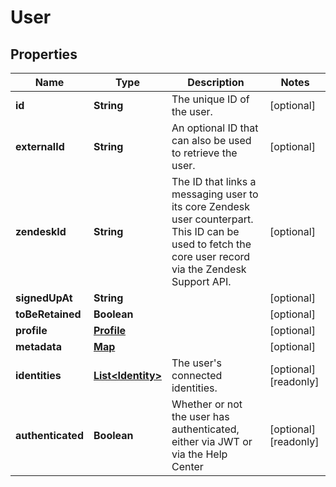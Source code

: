 

# User

## Properties

Name | Type | Description | Notes
------------ | ------------- | ------------- | -------------
**id** | **String** | The unique ID of the user. |  [optional]
**externalId** | **String** | An optional ID that can also be used to retrieve the user.  |  [optional]
**zendeskId** | **String** | The ID that links a messaging user to its core Zendesk user counterpart. This ID can be used to fetch the core user record via the Zendesk Support API.  |  [optional]
**signedUpAt** | **String** |  |  [optional]
**toBeRetained** | **Boolean** |  |  [optional]
**profile** | [**Profile**](Profile.md) |  |  [optional]
**metadata** | [**Map**](Map.md) |  |  [optional]
**identities** | [**List&lt;Identity&gt;**](Identity.md) | The user&#39;s connected identities. |  [optional] [readonly]
**authenticated** | **Boolean** | Whether or not the user has authenticated, either via JWT or via the Help Center |  [optional] [readonly]



